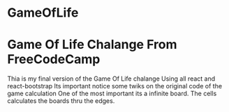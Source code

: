 # GameOfLife
Game Of Life Chalange From FreeCodeCamp
========================================

Thia is my final version of the Game Of Life chalange
Using all react and react-bootstrap 
Its important notice some twiks on the original code of the game calculation 
One of the most important its a infinite board. The cells calculates the boards thru the edges. 
